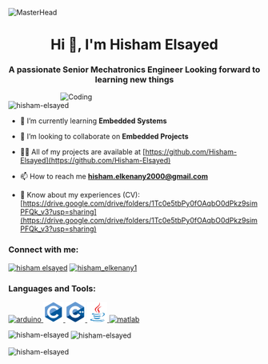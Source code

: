 ![MasterHead](https://i.pinimg.com/originals/37/88/f5/3788f590a3342071e16957d047bc43d3.gif)
<h1 align="center">Hi 👋, I'm Hisham Elsayed</h1>
<h3 align="center">A passionate Senior Mechatronics Engineer Looking forward to learning new things</h3>
<img align="right" alt="Coding" width="400" src="https://i.pinimg.com/originals/e4/26/70/e426702edf874b181aced1e2fa5c6cde.gif">

<p align="left"> <img src="https://komarev.com/ghpvc/?username=hisham-elsayed&label=Profile%20views&color=0e75b6&style=flat" alt="hisham-elsayed" /> </p>

- 🌱 I’m currently learning **Embedded Systems**

- 👯 I’m looking to collaborate on **Embedded Projects**

- 👨‍💻 All of my projects are available at [https://github.com/Hisham-Elsayed](https://github.com/Hisham-Elsayed)

- 📫 How to reach me **hisham.elkenany2000@gmail.com**

- 📄 Know about my experiences (CV): [https://drive.google.com/drive/folders/1Tc0e5tbPy0fOAqbO0dPkz9simPFQk_v3?usp=sharing](https://drive.google.com/drive/folders/1Tc0e5tbPy0fOAqbO0dPkz9simPFQk_v3?usp=sharing)

<h3 align="left">Connect with me:</h3>
<p align="left">
<a href="https://www.linkedin.com/in/hisham-elsayed-820977193/" target="blank"><img align="center" src="https://raw.githubusercontent.com/rahuldkjain/github-profile-readme-generator/master/src/images/icons/Social/linked-in-alt.svg" alt="hisham elsayed" height="30" width="40" /></a>
<a href="https://www.hackerrank.com/hisham_elkenany1" target="blank"><img align="center" src="https://raw.githubusercontent.com/rahuldkjain/github-profile-readme-generator/master/src/images/icons/Social/hackerrank.svg" alt="hisham_elkenany1" height="30" width="40" /></a>
</p>

<h3 align="left">Languages and Tools:</h3>
<p align="left"> <a href="https://www.arduino.cc/" target="_blank" rel="noreferrer"> <img src="https://cdn.worldvectorlogo.com/logos/arduino-1.svg" alt="arduino" width="40" height="40"/> </a> <a href="https://www.cprogramming.com/" target="_blank" rel="noreferrer"> <img src="https://raw.githubusercontent.com/devicons/devicon/master/icons/c/c-original.svg" alt="c" width="40" height="40"/> </a> <a href="https://www.w3schools.com/cpp/" target="_blank" rel="noreferrer"> <img src="https://raw.githubusercontent.com/devicons/devicon/master/icons/cplusplus/cplusplus-original.svg" alt="cplusplus" width="40" height="40"/> </a> <a href="https://www.java.com" target="_blank" rel="noreferrer"> <img src="https://raw.githubusercontent.com/devicons/devicon/master/icons/java/java-original.svg" alt="java" width="40" height="40"/> </a> <a href="https://www.mathworks.com/" target="_blank" rel="noreferrer"> <img src="https://upload.wikimedia.org/wikipedia/commons/2/21/Matlab_Logo.png" alt="matlab" width="40" height="40"/> </a> </p>

<p><img align="left" src="https://github-readme-stats.vercel.app/api/top-langs?username=hisham-elsayed&show_icons=true&locale=en&layout=compact" alt="hisham-elsayed" /></p>

<p>&nbsp;<img align="center" src="https://github-readme-stats.vercel.app/api?username=hisham-elsayed&show_icons=true&locale=en" alt="hisham-elsayed" /></p>

<p><img align="center" src="https://github-readme-streak-stats.herokuapp.com/?user=hisham-elsayed&" alt="hisham-elsayed" /></p>

